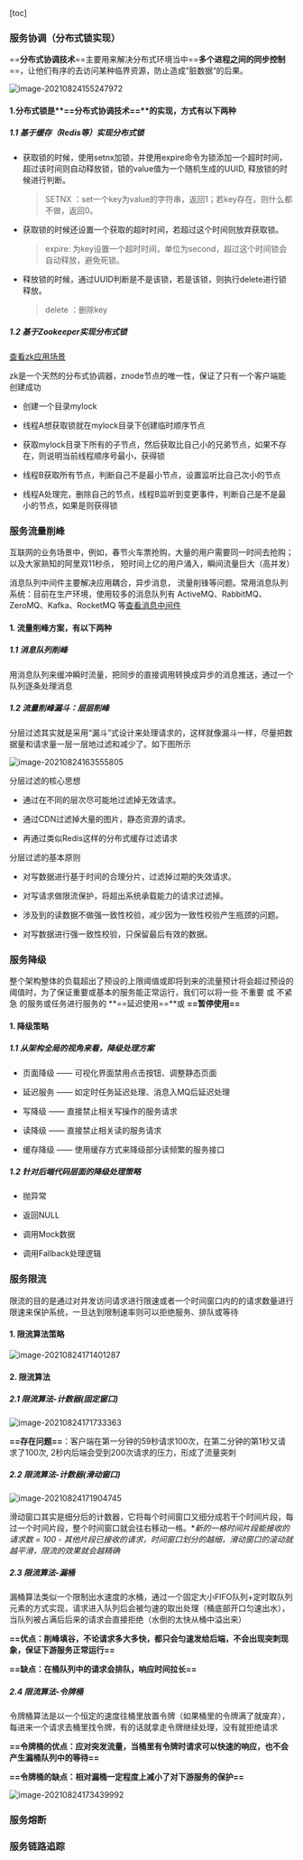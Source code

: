 [toc]

### 服务协调（分布式锁实现）

==**分布式协调技术**==主要用来解决分布式环境当中==**多个进程之间的同步控制**==，让他们有序的去访问某种临界资源，防止造成”脏数据“的后果。

![image-20210824155247972](images/image-20210824155247972.png)

#### 1.分布式锁是**==分布式协调技术==**的实现，方式有以下两种

##### 1.1 基于缓存（Redis等）实现分布式锁

- 获取锁的时候，使用setnx加锁，并使用expire命令为锁添加一个超时时间，超过该时间则自动释放锁，锁的value值为一个随机生成的UUID, 释放锁的时候进行判断。

  > SETNX ：set一个key为value的字符串，返回1；若key存在，则什么都不做，返回0。

- 获取锁的时候还设置一个获取的超时时间，若超过这个时间则放弃获取锁。

  > expire: 为key设置一个超时时间，单位为second，超过这个时间锁会自动释放，避免死锁。

- 释放锁的时候，通过UUID判断是不是该锁，若是该锁，则执行delete进行锁释放。

  > delete ：删除key

##### 1.2 基于Zookeeper实现分布式锁

[查看zk应用场景](../SOA-分布式/Zookeeper-分布式协调器/zookeeper应用场景)

zk是一个天然的分布式协调器，znode节点的唯一性，保证了只有一个客户端能创建成功

- 创建一个目录mylock

- 线程A想获取锁就在mylock目录下创建临时顺序节点

- 获取mylock目录下所有的子节点，然后获取比自己小的兄弟节点，如果不存在，则说明当前线程顺序号最小，获得锁

- 线程B获取所有节点，判断自己不是最小节点，设置监听比自己次小的节点

- 线程A处理完，删除自己的节点，线程B监听到变更事件，判断自己是不是最小的节点，如果是则获得锁

### 服务流量削峰

互联网的业务场景中，例如，春节火车票抢购，大量的用户需要同一时间去抢购；以及大家熟知的阿里双11秒杀， 短时间上亿的用户涌入，瞬间流量巨大（高并发）

消息队列中间件主要解决应用耦合，异步消息， 流量削锋等问题。常用消息队列系统：目前在生产环境，使用较多的消息队列有 ActiveMQ、RabbitMQ、 ZeroMQ、Kafka、RocketMQ 等[查看消息中间件]()

#### 1. 流量削峰方案，有以下两种

##### 1.1 消息队列削峰

用消息队列来缓冲瞬时流量，把同步的直接调用转换成异步的消息推送，通过一个队列逐条处理消息

##### 1.2 流量削峰漏斗：层层削峰

分层过滤其实就是采用“漏斗”式设计来处理请求的，这样就像漏斗一样，尽量把数据量和请求量一层一层地过滤和减少了。如下图所示

![image-20210824163555805](images/image-20210824163555805.png)

分层过滤的核心思想

- 通过在不同的层次尽可能地过滤掉无效请求。

- 通过CDN过滤掉大量的图片，静态资源的请求。

- 再通过类似Redis这样的分布式缓存过滤请求

分层过滤的基本原则

- 对写数据进行基于时间的合理分片，过滤掉过期的失效请求。

- 对写请求做限流保护，将超出系统承载能力的请求过滤掉。

- 涉及到的读数据不做强一致性校验，减少因为一致性校验产生瓶颈的问题。

- 对写数据进行强一致性校验，只保留最后有效的数据。

### 服务降级

整个架构整体的负载超出了预设的上限阈值或即将到来的流量预计将会超过预设的阈值时，为了保证重要或基本的服务能正常运行，我们可以将一些 不重要 或 不紧急 的服务或任务进行服务的 **==延迟使用==**或 **==暂停使用==**

#### 1. 降级策略

##### 1.1 从架构全局的视角来看，降级处理方案

- 页面降级 —— 可视化界面禁用点击按钮、调整静态页面

- 延迟服务 —— 如定时任务延迟处理、消息入MQ后延迟处理

- 写降级 —— 直接禁止相关写操作的服务请求

- 读降级 —— 直接禁止相关读的服务请求

- 缓存降级 —— 使用缓存方式来降级部分读频繁的服务接口

##### 1.2 针对后端代码层面的降级处理策略

- 抛异常

- 返回NULL

- 调用Mock数据

- 调用Fallback处理逻辑

### 服务限流

限流的目的是通过对并发访问请求进行限速或者一个时间窗口内的的请求数量进行限速来保护系统，一旦达到限制速率则可以拒绝服务、排队或等待

#### 1. 限流算法策略

![image-20210824171401287](images/image-20210824171401287.png)

#### 2. 限流算法

##### 2.1 限流算法-计数器(固定窗口)

![image-20210824171733363](images/image-20210824171733363.png)

**==存在问题==**：客户端在第一分钟的59秒请求100次，在第二分钟的第1秒又请求了100次, 2秒内后端会受到200次请求的压力，形成了流量突刺



##### 2.2 限流算法-计数器(滑动窗口)

![image-20210824171904745](images/image-20210824171904745.png)

滑动窗口其实是细分后的计数器，它将每个时间窗口又细分成若干个时间片段，每过一个时间片段，整个时间窗口就会往右移动一格。**新的一格时间片段能接收的请求数 = 100 - 其他片段已接收的请求，*时间窗口划分的越细，滑动窗口的滚动就越平滑，限流的效果就会越精确**

##### 2.3 限流算法-漏桶

漏桶算法类似一个限制出水速度的水桶，通过一个固定大小FIFO队列+定时取队列元素的方式实现，请求进入队列后会被匀速的取出处理（桶底部开口匀速出水），当队列被占满后后来的请求会直接拒绝（水倒的太快从桶中溢出来）

**==优点：削峰填谷，不论请求多大多快，都只会匀速发给后端，不会出现突刺现象，保证下游服务正常运行==** 

 **==缺点：在桶队列中的请求会排队，响应时间拉长==**

##### 2.4 限流算法-令牌桶

令牌桶算法是以一个恒定的速度往桶里放置令牌（如果桶里的令牌满了就废弃），每进来一个请求去桶里找令牌，有的话就拿走令牌继续处理，没有就拒绝请求

**==令牌桶的优点：应对突发流量，当桶里有令牌时请求可以快速的响应，也不会产生漏桶队列中的等待==**

**==令牌桶的缺点：相对漏桶一定程度上减小了对下游服务的保护==**

![image-20210824173439992](images/image-20210824173439992.png)

### 服务熔断



### 服务链路追踪
